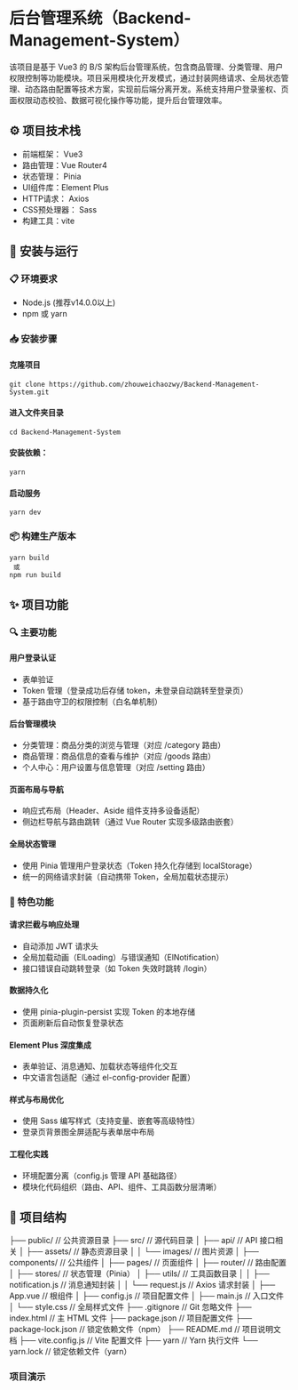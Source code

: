 # 后台管理系统（Backend-Management-System）
该项目是基于 Vue3 的 B/S 架构后台管理系统，包含商品管理、分类管理、用户权限控制等功能模块。项目采用模块化开发模式，通过封装网络请求、全局状态管理、动态路由配置等技术方案，实现前后端分离开发。系统支持用户登录鉴权、页面权限动态校验、数据可视化操作等功能，提升后台管理效率。
## ⚙️ 项目技术栈
- 前端框架： Vue3
- 路由管理：Vue Router4
- 状态管理： Pinia 
- UI组件库：Element Plus 
- HTTP请求： Axios    
- CSS预处理器： Sass
- 构建工具：vite
## 🚀 安装与运行
### 📋 环境要求
- Node.js (推荐v14.0.0以上)
- npm 或 yarn
### 📥 安装步骤
#### 克隆项目
```
git clone https://github.com/zhouweichaozwy/Backend-Management-System.git
```
#### 进入文件夹目录
```
cd Backend-Management-System
```
#### 安装依赖：

```
yarn
```

#### 启动服务

```
yarn dev
```
### 📦 构建生产版本
```
yarn build
 或
npm run build
```
## ✨ 项目功能
### 🔍 主要功能
#### 用户登录认证
- 表单验证
- Token 管理（登录成功后存储 token，未登录自动跳转至登录页）
- 基于路由守卫的权限控制（白名单机制）
#### 后台管理模块
- 分类管理：商品分类的浏览与管理（对应 /category 路由）
- 商品管理：商品信息的查看与维护（对应 /goods 路由）
- 个人中心：用户设置与信息管理（对应 /setting 路由）
#### 页面布局与导航
- 响应式布局（Header、Aside 组件支持多设备适配）
- 侧边栏导航与路由跳转（通过 Vue Router 实现多级路由嵌套）
#### 全局状态管理
- 使用 Pinia 管理用户登录状态（Token 持久化存储到 localStorage）
- 统一的网络请求封装（自动携带 Token，全局加载状态提示）
### 🌟 特色功能
#### 请求拦截与响应处理
- 自动添加 JWT 请求头
- 全局加载动画（ElLoading）与错误通知（ElNotification）
- 接口错误自动跳转登录（如 Token 失效时跳转 /login）
#### 数据持久化
- 使用 pinia-plugin-persist 实现 Token 的本地存储
- 页面刷新后自动恢复登录状态
#### Element Plus 深度集成

- 表单验证、消息通知、加载状态等组件化交互
- 中文语言包适配（通过 el-config-provider 配置）
#### 样式与布局优化
- 使用 Sass 编写样式（支持变量、嵌套等高级特性）
- 登录页背景图全屏适配与表单居中布局
#### 工程化实践
- 环境配置分离（config.js 管理 API 基础路径）
- 模块化代码组织（路由、API、组件、工具函数分层清晰）
## 📁 项目结构
├── public/                          // 公共资源目录
├── src/                             // 源代码目录
│   ├── api/                         // API 接口相关
│   ├── assets/                      // 静态资源目录
│   │    └── images/                 // 图片资源
│   ├── components/                  // 公共组件
│   ├── pages/                       // 页面组件
│   ├── router/                      // 路由配置
│   ├── stores/                      // 状态管理（Pinia）
│   ├── utils/                       // 工具函数目录
│   │    ├── notification.js         // 消息通知封装
│   │    └── request.js              // Axios 请求封装
│   ├── App.vue                      // 根组件
│   ├── config.js                    // 项目配置文件
│   ├── main.js                      // 入口文件
│   └── style.css                    // 全局样式文件
├── .gitignore                       // Git 忽略文件
├── index.html                       // 主 HTML 文件
├── package.json                     // 项目配置文件
├── package-lock.json                // 锁定依赖文件（npm）
├── README.md                        // 项目说明文档
├── vite.config.js                   // Vite 配置文件
├── yarn                             // Yarn 执行文件
└── yarn.lock                        // 锁定依赖文件（yarn）

### 项目演示

